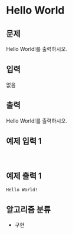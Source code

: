 # Hello World

## 문제
Hello World!를 출력하시오.

## 입력
없음

## 출력
Hello World!를 출력하시오.

## 예제 입력 1
<br>

## 예제 출력 1
`Hello World!`

## 알고리즘 분류
* 구현